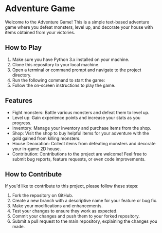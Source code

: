 # Adventure Game

Welcome to the Adventure Game! This is a simple text-based adventure game where you defeat monsters, level up, and decorate your house with items obtained from your victories.

## How to Play

1. Make sure you have Python 3.x installed on your machine.
2. Clone this repository to your local machine.
3. Open a terminal or command prompt and navigate to the project directory.
4. Run the following command to start the game:
5. Follow the on-screen instructions to play the game.

## Features

- Fight monsters: Battle various monsters and defeat them to level up.
- Level up: Gain experience points and increase your stats as you progress.
- Inventory: Manage your inventory and purchase items from the shop.
- Shop: Visit the shop to buy helpful items for your adventure with the gold gained from killing monsters.
- House Decoration: Collect items from defeating monsters and decorate your in-game 2D house.
- Contribution: Contributions to the project are welcome! Feel free to submit bug reports, feature requests, or even code improvements.

## How to Contribute

If you'd like to contribute to this project, please follow these steps:

1. Fork the repository on GitHub.
2. Create a new branch with a descriptive name for your feature or bug fix.
3. Make your modifications and enhancements.
4. Test your changes to ensure they work as expected.
5. Commit your changes and push them to your forked repository.
6. Submit a pull request to the main repository, explaining the changes you made.
